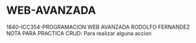 # WEB-AVANZADA
1840-ICC354-PROGRAMACION WEB AVANZADA RODOLFO FERNANDEZ
NOTA PARA PRACTICA CRUD:
Para realizar alguna accion 
